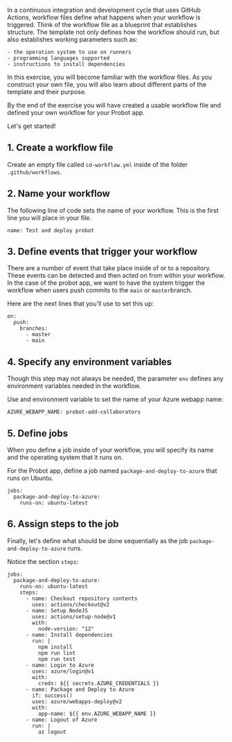 
In a continuous integration and development cycle that uses GitHub Actions, workflow files define what happens when your workflow is triggered. Think of the workflow file as a blueprint that establishes structure. The template not only defines how the workflow should run, but also establishes working parameters such as: 

    - the operation system to use on runners
    - programming languages supported
    - instructions to install dependencies

In this exercise, you will become familiar with the workflow files. As you construct your own file, you will also learn about different parts of the template and their purpose. 

By the end of the exercise you will have created a usable workflow file and defined your own workflow for your Probot app.

Let's get started!


## 1. Create a workflow file

  Create an empty file called `cd-workflow.yml` inside of the folder `.github/workflows`.

## 2. Name your workflow

The following line of code sets the name of your workflow.  This is the first line you will place in your file.

```
name: Test and deploy probot

```

## 3. Define events that trigger your workflow

There are a number of event that take place inside of or to a repository. These events can be detected and then acted on from within your workflow.  In the case of the probot app, we want to have the system trigger the workflow when users push commits to the `main` or `master`branch.

Here are the next lines that you'll use to set this up:

```
on:
  push:
    branches:
      - master
      - main

```

## 4. Specify any environment variables

Though this step may not always be needed, the parameter `env` defines any environment variables needed in the workflow.  

Use and environment variable to set the name of your Azure webapp name:

```
AZURE_WEBAPP_NAME: probot-add-collaborators
```

## 5. Define jobs

When you define a job inside of your workflow, you will specify its name and the operating system that it runs on.

For the Probot app, define a job named `package-and-deploy-to-azure` that runs on Ubuntu.

```
jobs:
  package-and-deploy-to-azure:
    runs-on: ubuntu-latest
```

## 6. Assign steps to the job

Finally, let's define what should be done sequentially as the job  `package-and-deploy-to-azure` runs.

Notice the section `steps`:

```
jobs:
  package-and-deploy-to-azure:
    runs-on: ubuntu-latest
    steps:
      - name: Checkout repository contents
        uses: actions/checkout@v2
      - name: Setup NodeJS
        uses: actions/setup-node@v1
        with:
          node-version: "12"
      - name: Install dependencies
        run: |
          npm install
          npm run lint
          npm run test
      - name: Login to Azure
        uses: azure/login@v1
        with:
          creds: ${{ secrets.AZURE_CREDENTIALS }}
      - name: Package and Deploy to Azure
        if: success()
        uses: azure/webapps-deploy@v2
        with:
          app-name: ${{ env.AZURE_WEBAPP_NAME }}
      - name: Logout of Azure
        run: |
          az logout

```